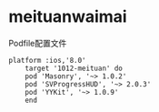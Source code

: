 # meituanwaimai

Podfile配置文件
```
platform :ios,'8.0'
	target '1012-meituan' do
	pod 'Masonry', '~> 1.0.2'
	pod 'SVProgressHUD', '~> 2.0.3'
	pod 'YYKit', '~> 1.0.9'
	end
```
